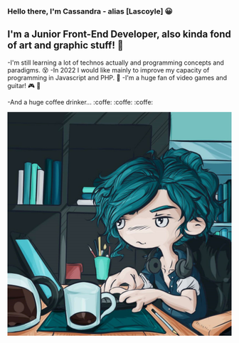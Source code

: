 ### Hello there, I'm Cassandra - alias [Lascoyle] :grinning:

## I'm a Junior Front-End Developer, also kinda fond of art and graphic stuff! :art:

-I'm still learning a lot of technos actually and programming concepts and paradigms. :dizzy_face:
-In 2022 I would like mainly to improve my capacity of programming in Javascript and PHP. :muscle:
-I'm a huge fan of video games and guitar! :video_game: :guitar:

-And a huge coffee drinker... :coffe: :coffe: :coffe:

<!---
Lascoyle/Lascoyle is a ✨ special ✨ repository because its `README.md` (this file) appears on your GitHub profile.
You can click the Preview link to take a look at your changes.
--->

![Cover](https://github.com/Lascoyle/Lascoyle/blob/master/img/cover.jpg)
